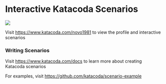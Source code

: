 # Interactive Katacoda Scenarios

[![](http://shields.katacoda.com/katacoda/novo1981/count.svg)](https://www.katacoda.com/novo1981 "Get your profile on Katacoda.com")

Visit https://www.katacoda.com/novo1981 to view the profile and interactive scenarios

### Writing Scenarios
Visit https://www.katacoda.com/docs to learn more about creating Katacoda scenarios

For examples, visit https://github.com/katacoda/scenario-example
